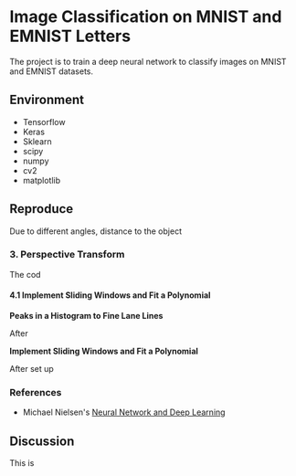 # **Image Classification on MNIST and EMNIST Letters**
The project is to train a deep neural network to classify images on MNIST and EMNIST datasets.

## Environment

* Tensorflow
* Keras
* Sklearn
* scipy
* numpy
* cv2
* matplotlib

## Reproduce

Due to different angles, distance to the object


### 3. Perspective Transform

The cod
 
#### 4.1 Implement Sliding Windows and Fit a Polynomial
**Peaks in a Histogram to Fine Lane Lines**

After 

**Implement Sliding Windows and Fit a Polynomial**

After set up 

### References
* Michael Nielsen's [Neural Network and Deep Learning](http://neuralnetworksanddeeplearning.com/)

## Discussion
This is 